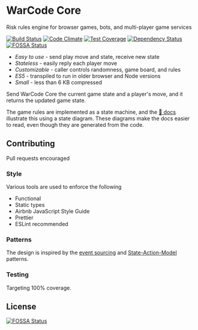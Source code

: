 # WarCode Core

Risk rules engine for browser games, bots, and multi-player game services

[![Build Status](https://travis-ci.org/matthewspivey/warcode-core.svg?branch=master)](https://travis-ci.org/matthewspivey/warcode-core)
[![Code Climate](https://codeclimate.com/github/matthewspivey/warcode-core/badges/gpa.svg)](https://codeclimate.com/github/matthewspivey/warcode-core)
[![Test Coverage](https://codeclimate.com/github/matthewspivey/warcode-core/badges/coverage.svg)](https://codeclimate.com/github/matthewspivey/warcode-core/coverage)
[![Dependency Status](https://gemnasium.com/badges/github.com/matthewspivey/warcode-core.svg)](https://gemnasium.com/github.com/matthewspivey/warcode-core)
[![FOSSA Status](https://app.fossa.io/api/projects/git%2Bhttps%3A%2F%2Fgithub.com%2Fmatthewspivey%2Fwarcode-core.svg?type=shield)](https://app.fossa.io/projects/git%2Bhttps%3A%2F%2Fgithub.com%2Fmatthewspivey%2Fwarcode-core?ref=badge_shield)

* _Easy to use_ - send play move and state, receive new state
* _Stateless_ - easily reply each player move
* _Customizable_ - caller controls randomness, game board, and rules
* _ES5_ - transpiled to run in older browser and Node versions
* _Small_ - less than 6 KB compressed

Send WarCode Core the current game state and a player's move, and it returns the
updated game state.

The game rules are implemented as a state machine, and the
[:book: docs](http://matthewspivey.com/warcode-core/) illustrate this using a state diagram.
These diagrams make the docs easier to read, even though they are generated from the code.

## Contributing
Pull requests encouraged

### Style
Various tools are used to enforce the following
* Functional
* Static types
* Airbnb JavaScript Style Guide
* Prettier
* ESLint recommended

### Patterns
The design is inspired by the
[event sourcing](https://martinfowler.com/eaaDev/EventSourcing.html) and
[State-Action-Model](http://sam.js.org/) patterns.

### Testing
Targeting 100% coverage.


## License
[![FOSSA Status](https://app.fossa.io/api/projects/git%2Bhttps%3A%2F%2Fgithub.com%2Fmatthewspivey%2Fwarcode-core.svg?type=large)](https://app.fossa.io/projects/git%2Bhttps%3A%2F%2Fgithub.com%2Fmatthewspivey%2Fwarcode-core?ref=badge_large)